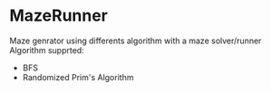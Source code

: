 # MazeRunner
Maze genrator using differents algorithm with a maze solver/runner
Algorithm supprted:
  * BFS
  * Randomized Prim's Algorithm
